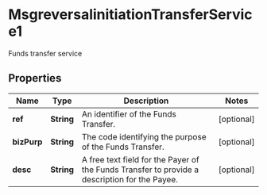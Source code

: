 

# MsgreversalinitiationTransferService1

Funds transfer service

## Properties

| Name | Type | Description | Notes |
|------------ | ------------- | ------------- | -------------|
|**ref** | **String** | An identifier of the Funds Transfer. |  [optional] |
|**bizPurp** | **String** | The code identifying the purpose of the Funds Transfer. |  [optional] |
|**desc** | **String** | A free text field for the Payer of the Funds Transfer to provide a description for the Payee. |  [optional] |



